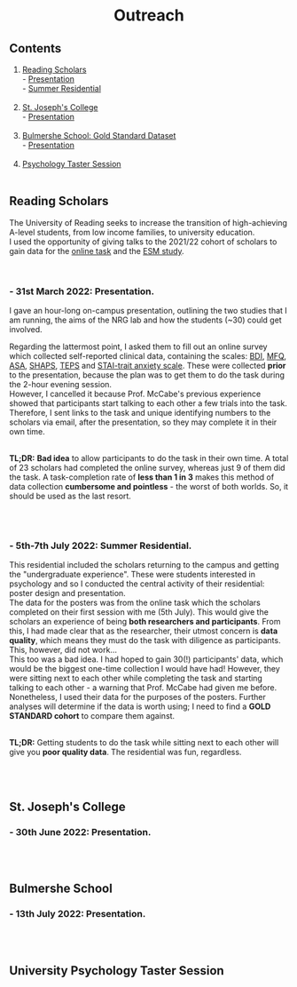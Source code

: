 <h1 align="center"> Outreach </h1>

## Contents
1. [Reading Scholars](outreach.md#reading-scholars)<br> - [Presentation](outreach.md#--31st-march-2022-presentation)<br> - [Summer Residential](outreach.md#--5th-7th-july-2022-summer-residential)<br><br>
2. [St. Joseph's College](outreach.md#st-josephs-college)<br> - [Presentation](outreach.md#--30th-june-2022-presentation)<br><br>
3. [Bulmershe School: Gold Standard Dataset](outreach.md#bulmershe-school)<br> - [Presentation](outreach.md#--13th-july-2022-presentation)<br><br>
4. [Psychology Taster Session](outreach.md#university-psychology-taster-session)<br><br>


## Reading Scholars
The University of Reading seeks to increase the transition of high-achieving A-level students, from low income families, to university education.<br>
I used the opportunity of giving talks to the 2021/22 cohort of scholars to gain data for the [online task](task.md) and the [ESM study](esm1.md). 

<br>

### - 31st March 2022: Presentation.
I gave an hour-long on-campus presentation, outlining the two studies that I am running, the aims of the NRG lab and how the students (~30) could get involved.
<br>

Regarding the lattermost point, I asked them to fill out an online survey which collected self-reported clinical data, containing the scales: <a href="https://www.ismanet.org/doctoryourspirit/pdfs/Beck-Depression-Inventory-BDI.pdf" target="blank_">BDI</a>, <a href="https://devepi.duhs.duke.edu/files/2018/03/MFQ-Adult-Self-Report-Long.pdf" target="blank_">MFQ</a>, <a href="https://psycnet.apa.org/record/2021-31031-001" target="blank_">ASA</a>, <a href="https://www.ncbi.nlm.nih.gov/pmc/articles/PMC2957191/" target="blank_">SHAPS</a>, <a href="http://citeseerx.ist.psu.edu/viewdoc/download?doi=10.1.1.379.8517&rep=rep1&type=pdf" target="blank_">TEPS</a> and <a href="https://oml.eular.org/sysModules/obxOML/docs/id_150/State-Trait-Anxiety-Inventory.pdf" target="blank_">STAI-trait anxiety scale</a>. These were collected **prior** to the presentation, because the plan was to get them to do the task during the 2-hour evening session. 
<br>
However, I cancelled it because Prof. McCabe's previous experience showed that participants start talking to each other a few trials into the task. Therefore, I sent links to the task and unique identifying numbers to the scholars via email, after the presentation, so they may complete it in their own time.
<br>
<br>

**TL;DR:** **Bad idea** to allow participants to do the task in their own time. A total of 23 scholars had completed the online survey, whereas just 9 of them did the task. A task-completion rate of **less than 1 in 3** makes this method of data collection **cumbersome and pointless** - the worst of both worlds. So, it should be used as the last resort.

<br>
<br>

### - 5th-7th July 2022: Summer Residential.
This residential included the scholars returning to the campus and getting the "undergraduate experience". These were students interested in psychology and so I conducted the central activity of their residential: poster design and presentation. <br>
The data for the posters was from the online task which the scholars completed on their first session with me (5th July). This would give the scholars an experience of being **both researchers and participants**. From this, I had made clear that as the researcher, their utmost concern is **data quality**, which means they must do the task with diligence as participants. This, however, did not work... <br>
This too was a bad idea. I had hoped to gain 30(!) participants' data, which would be the biggest one-time collection I would have had! However, they were sitting next to each other while completing the task and starting talking to each other - a warning that Prof. McCabe had given me before. Nonetheless, I used their data for the purposes of the posters. Further analyses will determine if the data is worth using; I need to find a **GOLD STANDARD cohort** to compare them against. 
<br>
<br>

**TL;DR:** Getting students to do the task while sitting next to each other will give you **poor quality data**. The residential was fun, regardless.

<br>
<br>

## St. Joseph's College

### - 30th June 2022: Presentation.


<br>
<br>

## Bulmershe School 
### - 13th July 2022: Presentation.


<br>
<br>

## University Psychology Taster Session



<br>
<br>
<br>
<br>
<br>
<br>
  
